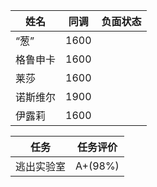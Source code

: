 |姓名|同调|负面状态|
|-|-|-|
|“葱”|1600|
|格鲁申卡|1600|
|莱莎|1600|
|诺斯维尔|1900|
|伊露莉|1600|

|任务|任务评价|
|-|-|
|逃出实验室|A+(98%)|
